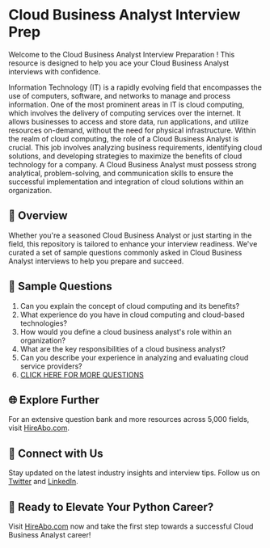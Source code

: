# Cloud Business Analyst Interview Prep

Welcome to the Cloud Business Analyst Interview Preparation ! This resource is designed to help you ace your Cloud Business Analyst interviews with confidence.

Information Technology (IT) is a rapidly evolving field that encompasses the use of computers, software, and networks to manage and process information. One of the most prominent areas in IT is cloud computing, which involves the delivery of computing services over the internet. It allows businesses to access and store data, run applications, and utilize resources on-demand, without the need for physical infrastructure. Within the realm of cloud computing, the role of a Cloud Business Analyst is crucial. This job involves analyzing business requirements, identifying cloud solutions, and developing strategies to maximize the benefits of cloud technology for a company. A Cloud Business Analyst must possess strong analytical, problem-solving, and communication skills to ensure the successful implementation and integration of cloud solutions within an organization.

## 🚀 Overview

Whether you're a seasoned Cloud Business Analyst or just starting in the field, this repository is tailored to enhance your interview readiness. We've curated a set of sample questions commonly asked in Cloud Business Analyst interviews to help you prepare and succeed.

## 📝 Sample Questions

1. Can you explain the concept of cloud computing and its benefits?
2. What experience do you have in cloud computing and cloud-based technologies?
3. How would you define a cloud business analyst's role within an organization?
4. What are the key responsibilities of a cloud business analyst?
5. Can you describe your experience in analyzing and evaluating cloud service providers?
6. [CLICK HERE FOR MORE QUESTIONS](https://hireabo.com/job/0_4_35/Cloud%20Business%20Analyst)

## 🌐 Explore Further

For an extensive question bank and more resources across 5,000 fields, visit [HireAbo.com](https://www.hireabo.com).

## 📱 Connect with Us

Stay updated on the latest industry insights and interview tips. Follow us on [Twitter](https://twitter.com/hireabo) and [LinkedIn](https://www.linkedin.com/in/hire-abo-3609972a8/).

## 🚀 Ready to Elevate Your Python Career?

Visit [HireAbo.com](https://www.hireabo.com) now and take the first step towards a successful Cloud Business Analyst career!